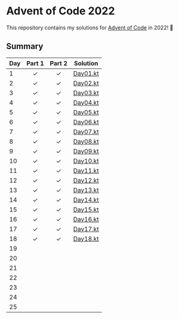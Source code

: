 # Advent of Code 2022

This repository contains my solutions for [Advent of Code](https://adventofcode.com/) in 2022! 🎄

## Summary

| Day | Part 1 | Part 2 | Solution                                   |
|-----|:------:|:------:|--------------------------------------------|
| 1   |   ✓    |   ✓    | [Day01.kt](src/main/kotlin/day01/Day01.kt) |
| 2   |   ✓    |   ✓    | [Day02.kt](src/main/kotlin/day02/Day02.kt) |
| 3   |   ✓    |   ✓    | [Day03.kt](src/main/kotlin/day03/Day03.kt) |
| 4   |   ✓    |   ✓    | [Day04.kt](src/main/kotlin/day04/Day04.kt) |
| 5   |   ✓    |   ✓    | [Day05.kt](src/main/kotlin/day05/Day05.kt) |
| 6   |   ✓    |   ✓    | [Day06.kt](src/main/kotlin/day06/Day06.kt) |
| 7   |   ✓    |   ✓    | [Day07.kt](src/main/kotlin/day07/Day07.kt) |
| 8   |   ✓    |   ✓    | [Day08.kt](src/main/kotlin/day08/Day08.kt) |
| 9   |   ✓    |   ✓    | [Day09.kt](src/main/kotlin/day09/Day09.kt) |
| 10  |   ✓    |   ✓    | [Day10.kt](src/main/kotlin/day10/Day10.kt) |
| 11  |   ✓    |   ✓    | [Day11.kt](src/main/kotlin/day11/Day11.kt) |
| 12  |   ✓    |   ✓    | [Day12.kt](src/main/kotlin/day12/Day12.kt) |
| 13  |   ✓    |   ✓    | [Day13.kt](src/main/kotlin/day13/Day13.kt) |
| 14  |   ✓    |   ✓    | [Day14.kt](src/main/kotlin/day14/Day14.kt) |
| 15  |   ✓    |   ✓    | [Day15.kt](src/main/kotlin/day15/Day15.kt) |
| 16  |   ✓    |   ✓    | [Day16.kt](src/main/kotlin/day16/Day16.kt) |
| 17  |   ✓    |   ✓    | [Day17.kt](src/main/kotlin/day17/Day17.kt) |
| 18  |   ✓    |   ✓    | [Day18.kt](src/main/kotlin/day18/Day18.kt) |
| 19  |        |        |                                            |
| 20  |        |        |                                            |
| 21  |        |        |                                            |
| 22  |        |        |                                            |
| 23  |        |        |                                            |
| 24  |        |        |                                            |
| 25  |        |        |                                            |
